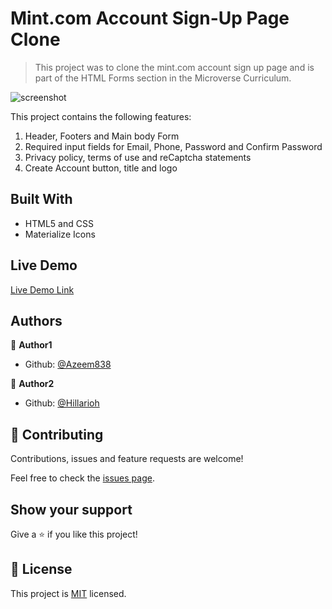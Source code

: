 # Mint.com Account Sign-Up Page Clone

> This project was to clone the mint.com account sign up page and is part of the HTML Forms section in the Microverse Curriculum.

![screenshot](./mint.png)

This project contains the following features:

1. Header, Footers and Main body Form
2. Required input fields for Email, Phone, Password and Confirm Password
3. Privacy policy, terms of use and reCaptcha statements
4. Create Account button, title and logo

## Built With

- HTML5 and CSS
- Materialize Icons

## Live Demo

[Live Demo Link](https://rawcdn.githack.com/hillarioh/Mint.com-Signup-Page-Clone/7e6ae5140a69a5ad388f2c79538b72e2db893245/index.html)

## Authors

👤 **Author1**

- Github: [@Azeem838](https://github.com/Azeem838)

👤 **Author2**

- Github: [@Hillarioh](https://github.com/hillarioh)

## 🤝 Contributing

Contributions, issues and feature requests are welcome!

Feel free to check the [issues page](https://github.com/hillarioh/Mint.com-Signup-Page-Clone/issues).

## Show your support

Give a ⭐️ if you like this project!

## 📝 License

This project is [MIT](lic.url) licensed.
